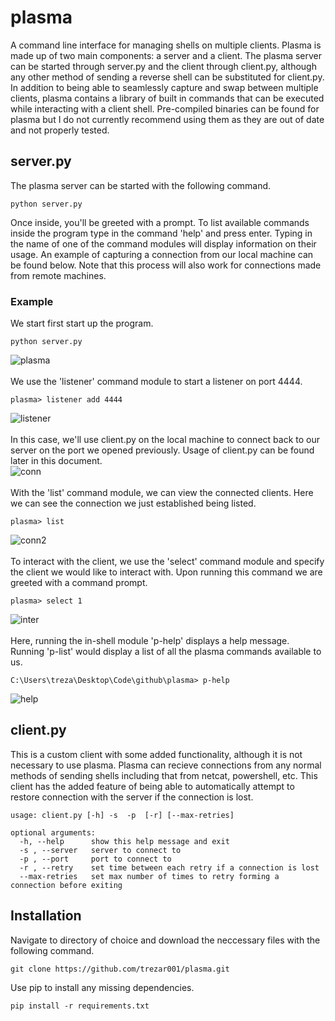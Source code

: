 # plasma
A command line interface for managing shells on multiple clients. Plasma is made up of two main components: a server and a client. The plasma server can be started through server.py and the client through client.py, although any other method of sending a reverse shell can be substituted for client.py. In addition to being able to seamlessly capture and swap between multiple clients, plasma contains a library of built in commands that can be executed while interacting with a client shell. Pre-compiled binaries can be found for plasma but I do not currently recommend using them as they are out of date and not properly tested.

## server.py
The plasma server can be started with the following command.
```
python server.py
```
Once inside, you'll be greeted with a prompt. To list available commands inside the program type in the command 'help' and press enter. Typing in the name of one of the command modules will display information on their usage. An example of capturing a connection from our local machine can be found below. Note that this process will also work for connections made from remote machines.

### Example
We start first start up the program.
```
python server.py
```
![plasma](https://user-images.githubusercontent.com/10237135/111933464-ea43bc80-8a95-11eb-93b1-939f13af7647.PNG)</br></br>
We use the 'listener' command module to start a listener on port 4444.
```
plasma> listener add 4444
```
![listener](https://user-images.githubusercontent.com/10237135/111933512-034c6d80-8a96-11eb-8213-ba5bc97c0458.PNG)</br></br>
In this case, we'll use client.py on the local machine to connect back to our server on the port we opened previously. Usage of client.py can be found later in this document.</br>
![conn](https://user-images.githubusercontent.com/10237135/111932248-6ab4ee00-8a93-11eb-89e9-6c252ce5c470.PNG)</br></br>
With the 'list' command module, we can view the connected clients. Here we can see the connection we just established being listed.
```
plasma> list
```
![conn2](https://user-images.githubusercontent.com/10237135/111932254-6e487500-8a93-11eb-9ade-6cc3413d1618.PNG)</br></br>
To interact with the client, we use the 'select' command module and specify the client we would like to interact with. Upon running this command we are greeted with a command prompt.
```
plasma> select 1
```
![inter](https://user-images.githubusercontent.com/10237135/111932267-73a5bf80-8a93-11eb-88bf-dd94a9aeb09d.PNG)</br></br>
Here, running the in-shell module 'p-help' displays a help message. Running 'p-list' would display a list of all the plasma commands available to us.
```
C:\Users\treza\Desktop\Code\github\plasma> p-help
```
![help](https://user-images.githubusercontent.com/10237135/111933546-152e1080-8a96-11eb-8185-d0f8c9cd9013.PNG)</br>

## client.py
This is a custom client with some added functionality, although it is not necessary to use plasma. Plasma can recieve connections from any normal methods of sending shells including that from netcat, powershell, etc. This client has the added feature of being able to automatically attempt to restore connection with the server if the connection is lost.
```
usage: client.py [-h] -s  -p  [-r] [--max-retries]

optional arguments:
  -h, --help      show this help message and exit
  -s , --server   server to connect to
  -p , --port     port to connect to
  -r , --retry    set time between each retry if a connection is lost
  --max-retries   set max number of times to retry forming a connection before exiting
```

## Installation
Navigate to directory of choice and download the neccessary files with the following command.
```
git clone https://github.com/trezar001/plasma.git
```
Use pip to install any missing dependencies.
```
pip install -r requirements.txt
